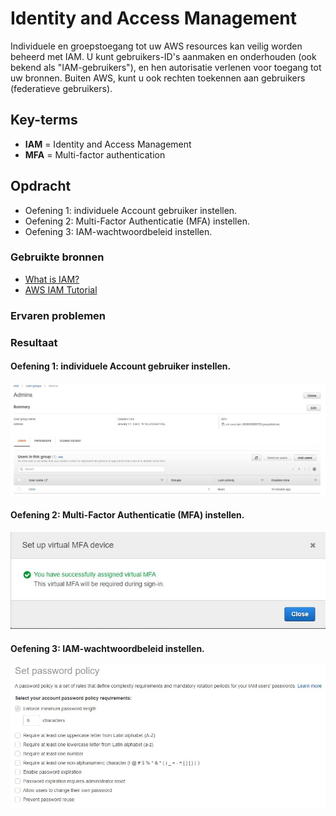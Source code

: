 # Identity and Access Management
Individuele en groepstoegang tot uw AWS resources kan veilig worden beheerd met IAM. U kunt gebruikers-ID's aanmaken en onderhouden (ook bekend als "IAM-gebruikers"), en hen autorisatie verlenen voor toegang tot uw bronnen. Buiten AWS, kunt u ook rechten toekennen aan gebruikers (federatieve gebruikers).

## Key-terms

- **IAM** = Identity and Access Management
- **MFA** = Multi-factor authentication

## Opdracht

- Oefening 1: individuele Account gebruiker instellen.
- Oefening 2: Multi-Factor Authenticatie (MFA) instellen.
- Oefening 3: IAM-wachtwoordbeleid instellen.

### Gebruikte bronnen

- [What is IAM?](https://docs.aws.amazon.com/IAM/latest/UserGuide/introduction.html)
- [AWS IAM Tutorial](https://www.youtube.com/watch?v=3y596T1eH_8)
### Ervaren problemen

### Resultaat

#### Oefening 1: individuele Account gebruiker instellen.

![IAM-user](../00_includes/IAM-user.JPG)

#### Oefening 2: Multi-Factor Authenticatie (MFA) instellen.

![mfaenabled](../00_includes/mfaenabled.JPG)

#### Oefening 3: IAM-wachtwoordbeleid instellen.

![passpolicy](../00_includes/passpolicy.JPG)